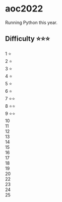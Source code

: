 # aoc2022

Running Python this year.

## Difficulty ⭐⭐⭐
1 ⭐  
2 ⭐   
3 ⭐   
4 ⭐  
5 ⭐   
6 ⭐   
7 ⭐⭐   
8 ⭐⭐   
9 ⭐⭐   
10   
11   
12   
13   
14   
15   
16   
17   
18   
19   
20  
22   
23   
24  
25 


